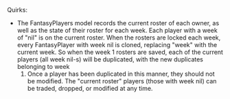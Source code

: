 Quirks:

- The FantasyPlayers model records the current roster of each owner, as well
  as the state of their roster for each week. Each player with a week of "nil"
  is on the current roster. When the rosters are locked each week, every
  FantasyPlayer with week nil is cloned, replacing "week" with the current
  week. So when the week 1 rosters are saved, each of the current players (all
  week nil-s) will be duplicated, with the new duplicates belonging to week
  1. Once a player has been duplicated in this manner, they should not be
  modified. The "current roster" players (those with week nil) can be traded,
  dropped, or modified at any time.
